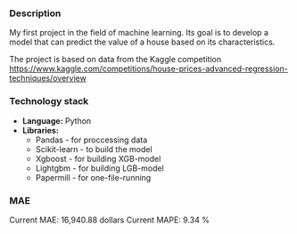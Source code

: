 ### Description

My first project in the field of machine learning. Its goal is to develop a model that can predict the value of a house based on its characteristics.

The project is based on data from the Kaggle competition https://www.kaggle.com/competitions/house-prices-advanced-regression-techniques/overview

### Technology stack

*   **Language:** Python
*   **Libraries:**
    *   Pandas - for proccessing data
    *   Scikit-learn - to build the model
    *   Xgboost - for building XGB-model
    *   Lightgbm - for building LGB-model
    *   Papermill - for one-file-running

### MAE

Current MAE: 16,940.88 dollars
Current MAPE: 9.34 %